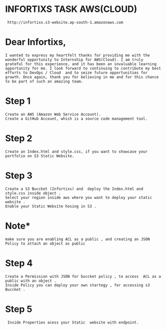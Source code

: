 # INFORTIXS TASK AWS(CLOUD) 
     http://infortixs.s3-website.ap-south-1.amazonaws.com
# Dear Infortixs,
`I wanted to express my heartfelt thanks for providing me with the wonderful opportunity to Internship for AWS(Cloud). I am truly grateful for this experience, and it has been an invaluable learning opportunity for me.
I look forward to continuing to contribute my best efforts to DevOps / Cloud  and to seize future opportunities for growth. Once again, thank you for believing in me and for this chance to be part of such an amazing team.`

# Step 1
    Create an AWS (Amazon Web Service Account).
    Create a GitHub Account, which is a source code management tool.

# Step 2
    Create an Index.html and style.css, if you want to showcase your portfolio on S3 Static Website.

# Step 3
    Create a S3 Buccket (Infortixs) and  deploy the Index.html and style.css inside object .
    Select your region inside aws where you want to deploy your static website .
    Enable your Static Website hosing in S3 .
  

# Note*
   `make sure you are enabling ACL as a public , and creating an JSON Policy to attach an object as public`

# Step 4 
    Create a Permission with JSON for buccket policy , to access  ACL as a public with an object .
    Inside Policy you can deploy your own startegy , for accessing s3 Buccket .

# Step 5 
     Inside Properties acess your Static  website with endpoint. 


 
  
